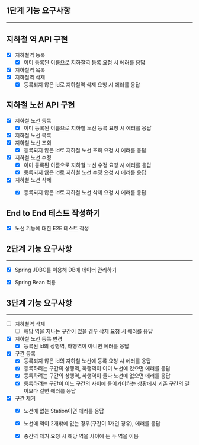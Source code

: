 ## 1단계 기능 요구사항

---

## 지하철 역 API 구현
- [x] 지하철역 등록
    - [x] 이미 등록된 이름으로 지하철역 등록 요청 시 에러를 응답
- [x] 지하철역 목록
- [x] 지하철역 삭제
    - [x] 등록되지 않은 id로 지하철역 삭제 요청 시 에러를 응답

## 지하철 노선 API 구현
- [x] 지하철 노선 등록
    - [x] 이미 등록된 이름으로 지하철 노선 등록 요청 시 에러를 응답
- [x] 지하철 노선 목록
- [x] 지하철 노선 조회
    - [x] 등록되지 않은 id로 지하철 노선 조회 요청 시 에러를 응답
- [X] 지하철 노선 수정
    - [x] 이미 등록된 이름으로 지하철 노선 수정 요청 시 에러를 응답
    - [x] 등록되지 않은 id로 지하철 노선 수정 요청 시 에러를 응답
- [x] 지하철 노선 삭제
    - [x] 등록되지 않은 id로 지하철 노선 삭제 요청 시 에러를 응답


## End to End 테스트 작성하기
- [x] 노선 기능에 대한 E2E 테스트 작성

## 2단계 기능 요구사항

---

- [x] Spring JDBC를 이용해 DB에 데이터 관리하기
- [x] Spring Bean 적용


## 3단계 기능 요구사항

---
- [ ] 지하철역 삭제
    - [ ] 해당 역을 지나는 구간이 있을 경우 삭제 요청 시 에러를 응답

- [x] 지하철 노선 등록 변경
    - [x] 등록된 id의 상행역, 하행역이 아니면 에러를 응답
- [x] 구간 등록
    - [x] 등록되지 않은 id의 자하철 노선에 등록 요청 시 에러를 응답
    - [x] 등록하려는 구간의 상행역, 하행역이 이미 노선에 있으면 에러를 응답
    - [x] 등록하려는 구간의 상행역, 하행역이 둘다 노선에 없으면 에러를 응답
    - [x] 등록하려는 구간이 어느 구간의 사이에 들어가야하는 상황에서 기존 구간의 길이보다 길면 에러를 응답
- [x] 구간 제거
    - [x] 노선에 없는 Station이면 에러를 응답
    - [x] 노선에 역이 2개밖에 없는 경우(구간이 1개인 경우), 에러를 응답
    - [x] 중간역 제거 요청 시 해당 역을 사이에 둔 두 역을 이음

